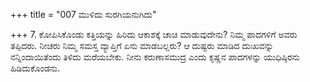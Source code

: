 +++
title = "007 ಮುಳಿದು ಸುರಗಿಯನುಗಿದು"

+++
7. ಕೋಪಿಸಿಕೊಂಡು ಕತ್ತಿಯನ್ನು ಹಿರಿದು ಆಕಾಶಕ್ಕೆ ಚಾಚಿ ಮಾಡುವುದೇನು? ನಿಮ್ಮ ಪಾದಗಳಿಗೆ ಅವರು ತಪ್ಪಿದರು. ನೀಚರು ನಿಮ್ಮ ಸಮಸ್ತ ವ್ಯಾಪ್ತಿಗೆ ಏನು ಮಾಡಬಲ್ಲರು? ಆ ದುಷ್ಟರು ಮಾಡಿದ ದುಃಖವನ್ನು ನನ್ನಿಂದಾಯಿತೆಂದು ತಿಳಿದು ಮರೆಯಬೇಕು. ನೀನು ಕರುಣಾಸಮುದ್ರ ಎಂದು ಕೃಷ್ಣನ ಪಾದಗಳನ್ನು ಯುಧಿಷ್ಠಿರನು ಹಿಡಿದುಕೊಂಡನು.